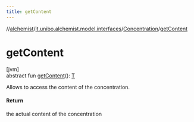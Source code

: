 ```yaml
---
title: getContent
---
```

//[alchemist](../../../index.html)/[it.unibo.alchemist.model.interfaces](../index.html)/[Concentration](index.html)/[getContent](get-content.html)



# getContent



[jvm]\
abstract fun [getContent](get-content.html)(): [T](../../it.unibo.alchemist.core.interfaces/-scheduler/index.html)



Allows to access the content of the concentration.



#### Return



the actual content of the concentration




